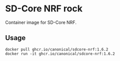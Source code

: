  # SD-Core NRF rock

Container image for SD-Core NRF.

## Usage

```console
docker pull ghcr.io/canonical/sdcore-nrf:1.6.2
docker run -it ghcr.io/canonical/sdcore-nrf:1.6.2
```

